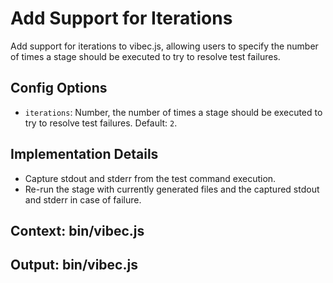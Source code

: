  # Add Support for Iterations

Add support for iterations to vibec.js, allowing users to specify the number of times a stage should be executed to try to resolve test failures.

## Config Options

- `iterations`: Number, the number of times a stage should be executed to try to resolve test failures. Default: `2`.

## Implementation Details

- Capture stdout and stderr from the test command execution.
- Re-run the stage with currently generated files and the captured stdout and stderr in case of failure.

## Context: bin/vibec.js
## Output: bin/vibec.js